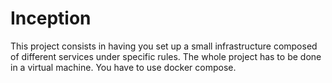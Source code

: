 # Inception

This project consists in having you set up a small infrastructure composed of different services under specific rules.
The whole project has to be done in a virtual machine. You have to use docker compose.
